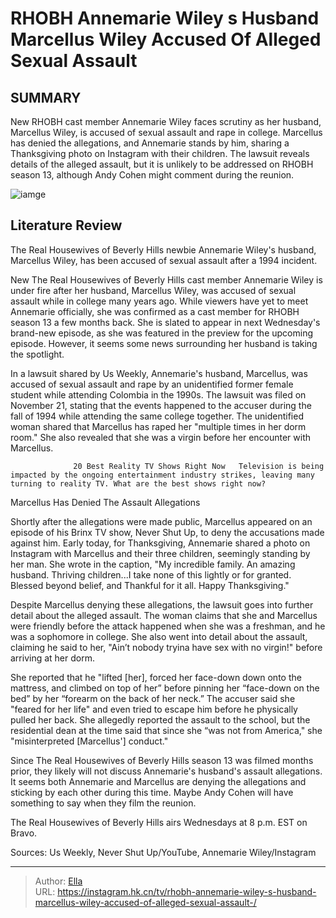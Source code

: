 # RHOBH Annemarie Wiley s Husband Marcellus Wiley Accused Of Alleged Sexual Assault 


## SUMMARY 



  New RHOBH cast member Annemarie Wiley faces scrutiny as her husband, Marcellus Wiley, is accused of sexual assault and rape in college.   Marcellus has denied the allegations, and Annemarie stands by him, sharing a Thanksgiving photo on Instagram with their children.   The lawsuit reveals details of the alleged assault, but it is unlikely to be addressed on RHOBH season 13, although Andy Cohen might comment during the reunion.  

![iamge](https://static1.srcdn.com/wordpress/wp-content/uploads/2023/11/rhobh_-annemarie-wiley-s-husband-marcellus-wiley-accused-of-alleged-sexual-assault.jpg)

## Literature Review
The Real Housewives of Beverly Hills newbie Annemarie Wiley&#39;s husband, Marcellus Wiley, has been accused of sexual assault after a 1994 incident.




New The Real Housewives of Beverly Hills cast member Annemarie Wiley is under fire after her husband, Marcellus Wiley, was accused of sexual assault while in college many years ago. While viewers have yet to meet Annemarie officially, she was confirmed as a cast member for RHOBH season 13 a few months back. She is slated to appear in next Wednesday&#39;s brand-new episode, as she was featured in the preview for the upcoming episode. However, it seems some news surrounding her husband is taking the spotlight.




In a lawsuit shared by Us Weekly, Annemarie&#39;s husband, Marcellus, was accused of sexual assault and rape by an unidentified former female student while attending Colombia in the 1990s. The lawsuit was filed on November 21, stating that the events happened to the accuser during the fall of 1994 while attending the same college together. The unidentified woman shared that Marcellus has raped her &#34;multiple times in her dorm room.&#34; She also revealed that she was a virgin before her encounter with Marcellus.

                  20 Best Reality TV Shows Right Now   Television is being impacted by the ongoing entertainment industry strikes, leaving many turning to reality TV. What are the best shows right now?    


 Marcellus Has Denied The Assault Allegations 

 




Shortly after the allegations were made public, Marcellus appeared on an episode of his Brinx TV show, Never Shut Up, to deny the accusations made against him. Early today, for Thanksgiving, Annemarie shared a photo on Instagram with Marcellus and their three children, seemingly standing by her man. She wrote in the caption, &#34;My incredible family. An amazing husband. Thriving children...I take none of this lightly or for granted. Blessed beyond belief, and Thankful for it all. Happy Thanksgiving.&#34;

Despite Marcellus denying these allegations, the lawsuit goes into further detail about the alleged assault. The woman claims that she and Marcellus were friendly before the attack happened when she was a freshman, and he was a sophomore in college. She also went into detail about the assault, claiming he said to her, &#34;Ain’t nobody tryina have sex with no virgin!&#34; before arriving at her dorm.

She reported that he &#34;lifted [her], forced her face-down down onto the mattress, and climbed on top of her” before pinning her “face-down on the bed” by her “forearm on the back of her neck.” The accuser said she &#34;feared for her life&#34; and even tried to escape him before he physically pulled her back. She allegedly reported the assault to the school, but the residential dean at the time said that since she “was not from America,&#34; she &#34;misinterpreted [Marcellus&#39;] conduct.&#34;




Since The Real Housewives of Beverly Hills season 13 was filmed months prior, they likely will not discuss Annemarie&#39;s husband&#39;s assault allegations. It seems both Annemarie and Marcellus are denying the allegations and sticking by each other during this time. Maybe Andy Cohen will have something to say when they film the reunion.



The Real Housewives of Beverly Hills airs Wednesdays at 8 p.m. EST on Bravo.




Sources: Us Weekly, Never Shut Up/YouTube, Annemarie Wiley/Instagram



---

> Author: [Ella](https://instagram.hk.cn/)  
> URL: https://instagram.hk.cn/tv/rhobh-annemarie-wiley-s-husband-marcellus-wiley-accused-of-alleged-sexual-assault-/  

